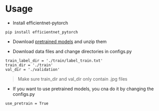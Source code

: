 # Usage

- Install efficientnet-pytorch
```
pip install efficientnet_pytorch
```

- Download [pretrained models](https://drive.google.com/file/d/136xL5zmsa-OCGGeNKTjMMGqJq5UhFFUe/view?usp=sharing) and unzip them



- Download data files and change directories in configs.py
```
train_label_dir = './train/label_train.txt'
train_dir = './train'
val_dir = './validation'
```
> Make sure train_dir and val_dir only contain .jpg files

- If you want to use pretrained models, you cna do it by changing the configs.py
```
use_pretrain = True
```


